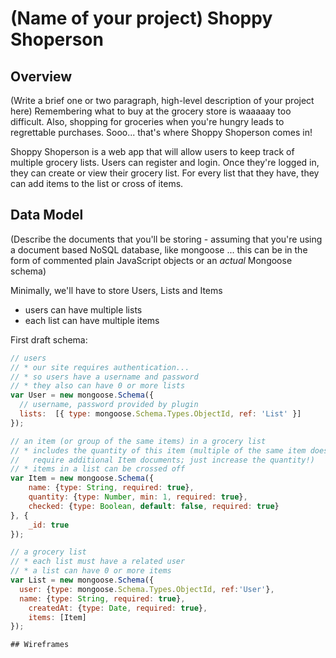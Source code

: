 
# (Name of your project) Shoppy Shoperson

## Overview

(Write a brief one or two paragraph, high-level description of your project here) Remembering what to buy at the grocery store is waaaaay too difficult. Also, shopping for groceries when you're hungry leads to regrettable purchases. Sooo... that's where Shoppy Shoperson comes in!

Shoppy Shoperson is a web app that will allow users to keep track of multiple grocery lists. Users can register and login. Once they're logged in, they can create or view their grocery list. For every list that they have, they can add items to the list or cross of items.


## Data Model

(Describe the documents that you'll be storing - assuming that you're using a document based NoSQL database, like mongoose ... this can be in the form of commented plain JavaScript objects or an _actual_ Mongoose schema)

Minimally, we'll have to store Users, Lists and Items

* users can have multiple lists
* each list can have multiple items

First draft schema:

```javascript
// users
// * our site requires authentication...
// * so users have a username and password
// * they also can have 0 or more lists
var User = new mongoose.Schema({
  // username, password provided by plugin
  lists:  [{ type: mongoose.Schema.Types.ObjectId, ref: 'List' }]
});

// an item (or group of the same items) in a grocery list
// * includes the quantity of this item (multiple of the same item does not 
//   require additional Item documents; just increase the quantity!)
// * items in a list can be crossed off
var Item = new mongoose.Schema({
	name: {type: String, required: true},
	quantity: {type: Number, min: 1, required: true},
	checked: {type: Boolean, default: false, required: true}
}, {
	_id: true
});

// a grocery list
// * each list must have a related user
// * a list can have 0 or more items
var List = new mongoose.Schema({
  user: {type: mongoose.Schema.Types.ObjectId, ref:'User'},
  name: {type: String, required: true},
	createdAt: {type: Date, required: true},
	items: [Item]
});

## Wireframes


